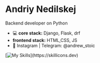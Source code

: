 # Andriy Nedilskej
Backend developer on Python
* :computer: **core  stack:** Django, Flask, drf 
* **frontend stack:** HTML,CSS, JS
*   :newspaper: Instagram | Telegram: @andrew_stoic



[![My Skills](https://skillicons.dev/icons?i=js,html,css,git,docker,vim,bash,django,linux,mysql,nginx,postgres,flask,)](https://skillicons.dev)

